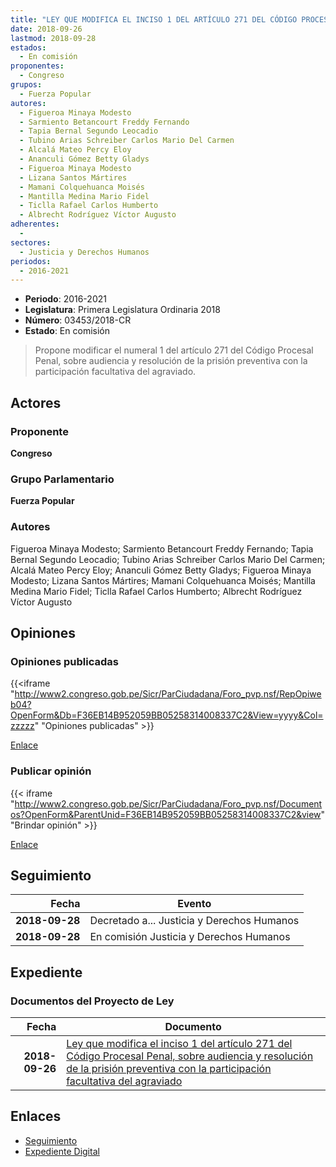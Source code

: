 ```yaml
---
title: "LEY QUE MODIFICA EL INCISO 1 DEL ARTÍCULO 271 DEL CÓDIGO PROCESAL PENAL, SOBRE AUDIENCIA Y RESOLUCIÓN DE LA PRISIÓN PREVENTIVA CON LA PARTICIPACIÓN FACULTATIVA DEL AGRAVIADO"
date: 2018-09-26
lastmod: 2018-09-28
estados: 
  - En comisión
proponentes: 
  - Congreso
grupos: 
  - Fuerza Popular
autores: 
  - Figueroa Minaya Modesto
  - Sarmiento Betancourt Freddy Fernando
  - Tapia Bernal Segundo Leocadio
  - Tubino Arias Schreiber Carlos Mario Del Carmen
  - Alcalá Mateo Percy Eloy
  - Ananculi Gómez Betty Gladys
  - Figueroa Minaya Modesto
  - Lizana Santos Mártires
  - Mamani Colquehuanca Moisés
  - Mantilla Medina Mario Fidel
  - Ticlla Rafael Carlos Humberto
  - Albrecht Rodríguez Víctor Augusto
adherentes: 
  - 
sectores: 
  - Justicia y Derechos Humanos
periodos: 
  - 2016-2021
---
```


- **Periodo**: 2016-2021
- **Legislatura**: Primera Legislatura Ordinaria 2018
- **Número**: 03453/2018-CR
- **Estado**: En comisión

> Propone modificar el numeral 1 del artículo 271 del Código Procesal Penal, sobre audiencia y resolución de la prisión preventiva con la participación facultativa del agraviado.


## Actores

### Proponente

**Congreso**

### Grupo Parlamentario

**Fuerza Popular**

### Autores

Figueroa Minaya Modesto; Sarmiento Betancourt Freddy Fernando; Tapia Bernal Segundo Leocadio; Tubino Arias Schreiber Carlos Mario Del Carmen; Alcalá Mateo Percy Eloy; Ananculi Gómez Betty Gladys; Figueroa Minaya Modesto; Lizana Santos Mártires; Mamani Colquehuanca Moisés; Mantilla Medina Mario Fidel; Ticlla Rafael Carlos Humberto; Albrecht Rodríguez Víctor Augusto


## Opiniones

### Opiniones publicadas

{{<iframe "http://www2.congreso.gob.pe/Sicr/ParCiudadana/Foro_pvp.nsf/RepOpiweb04?OpenForm&Db=F36EB14B952059BB05258314008337C2&View=yyyy&Col=zzzzz" "Opiniones publicadas" >}}

[Enlace](http://www2.congreso.gob.pe/Sicr/ParCiudadana/Foro_pvp.nsf/RepOpiweb04?OpenForm&Db=F36EB14B952059BB05258314008337C2&View=yyyy&Col=zzzzz)
### Publicar opinión

{{< iframe "http://www2.congreso.gob.pe/Sicr/ParCiudadana/Foro_pvp.nsf/Documentos?OpenForm&ParentUnid=F36EB14B952059BB05258314008337C2&view" "Brindar opinión" >}}

[Enlace](http://www2.congreso.gob.pe/Sicr/ParCiudadana/Foro_pvp.nsf/Documentos?OpenForm&ParentUnid=F36EB14B952059BB05258314008337C2&view)

## Seguimiento

| Fecha | Evento |
|------:|--------|
| **2018-09-28** | Decretado a... Justicia y Derechos Humanos|
| **2018-09-28** | En comisión Justicia y Derechos Humanos|


## Expediente


### Documentos del Proyecto de Ley

| Fecha | Documento |
|------:|--------|
| **2018-09-26** | [Ley que modifica el inciso 1 del artículo 271 del Código Procesal Penal, sobre audiencia y resolución de la prisión preventiva con la participación facultativa del agraviado](http://www.leyes.congreso.gob.pe/Documentos/2016_2021/Proyectos_de_Ley_y_de_Resoluciones_Legislativas/PL0345320180926.PDF) |

## Enlaces 

- [Seguimiento](http://www2.congreso.gob.pe/Sicr/TraDocEstProc/CLProLey2016.nsf/f7fff46988ca05b1052578e100829cc7/51718ff8bf491f890525831500060a80?OpenDocument)
- [Expediente Digital](http://www2.congreso.gob.pe/Sicr/TraDocEstProc/CLProLey2016.nsf/f7fff46988ca05b1052578e100829cc7/51718ff8bf491f890525831500060a80?OpenDocument&Click=05257FB7005EB655.eb71d0cf91d8294e05256cdf006b5706/$Body/0.1C6C)
